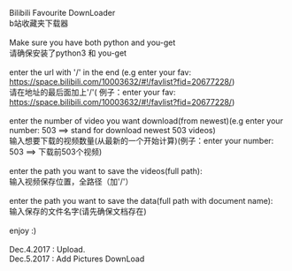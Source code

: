 Bilibili Favourite DownLoader<br>
b站收藏夹下载器<br>
<br>
Make sure you have both python and you-get<br>
请确保安装了python3 和 you-get<br>
<br>
enter the url with '/' in the end (e.g enter your fav: https://space.bilibili.com/10003632/#!/favlist?fid=20677228/)<br>
请在地址的最后面加上'/'( 例子：enter your fav: https://space.bilibili.com/10003632/#!/favlist?fid=20677228/)<br>
<br>
enter the number of video you want download(from newest)(e.g enter your number: 503 ==> stand for download newest 503 videos)<br>
输入想要下载的视频数量(从最新的一个开始计算)(例子：enter your number: 503 ==> 下载前503个视频)<br>
<br>
enter the path you want to save the videos(full path):<br>
输入视频保存位置，全路径（加'/'）<br>
<br>
enter the path you want to save the data(full path with document name):<br>
输入保存的文件名字(请先确保文档存在)<br>
<br>
enjoy :)<br>
<br>
Dec.4.2017 : Upload.<br>
Dec.5.2017 : Add Pictures DownLoad<br>